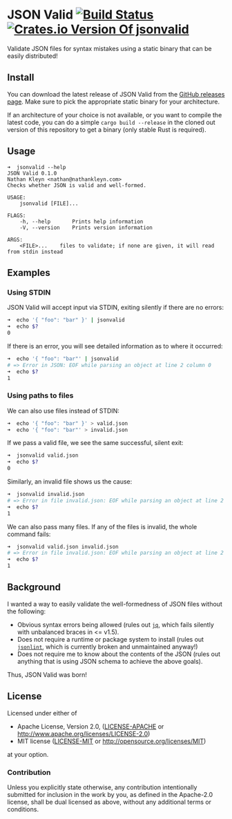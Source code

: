 # JSON Valid [![Build Status](https://travis-ci.org/nathankleyn/jsonvalid.svg)](https://travis-ci.org/nathankleyn/jsonvalid) [![Crates.io Version Of jsonvalid](https://img.shields.io/crates/v/jsonvalid.svg)](https://crates.io/crates/jsonvalid)

Validate JSON files for syntax mistakes using a static binary that can be easily distributed!

## Install

You can download the latest release of JSON Valid from the [GitHub releases page](https://github.com/nathankleyn/jsonvalid/releases). Make sure to pick the appropriate static binary for your architecture.

If an architecture of your choice is not available, or you want to compile the latest code, you can do a simple `cargo build --release` in the cloned out version of this repository to get a binary (only stable Rust is required).

## Usage

```
➜  jsonvalid --help
JSON Valid 0.1.0
Nathan Kleyn <nathan@nathankleyn.com>
Checks whether JSON is valid and well-formed.

USAGE:
    jsonvalid [FILE]...

FLAGS:
    -h, --help       Prints help information
    -V, --version    Prints version information

ARGS:
    <FILE>...    files to validate; if none are given, it will read from stdin instead
```

## Examples

### Using STDIN

JSON Valid will accept input via STDIN, exiting silently if there are no errors:

```sh
➜  echo '{ "foo": "bar" }' | jsonvalid
➜  echo $?
0
```

If there is an error, you will see detailed information as to where it occurred:

```sh
➜  echo '{ "foo": "bar"' | jsonvalid
# => Error in JSON: EOF while parsing an object at line 2 column 0
➜  echo $?
1
```

### Using paths to files

We can also use files instead of STDIN:

```sh
➜  echo '{ "foo": "bar" }' > valid.json
➜  echo '{ "foo": "bar"' > invalid.json
```

If we pass a valid file, we see the same successful, silent exit:

```sh
➜  jsonvalid valid.json
➜  echo $?
0
```

Similarly, an invalid file shows us the cause:

```sh
➜  jsonvalid invalid.json
# => Error in file invalid.json: EOF while parsing an object at line 2 column 0
➜  echo $?
1
```

We can also pass many files. If any of the files is invalid, the whole command fails:

```sh
➜  jsonvalid valid.json invalid.json
# => Error in file invalid.json: EOF while parsing an object at line 2 column 0
➜  echo $?
1
```

## Background

I wanted a way to easily validate the well-formedness of JSON files without the following:

* Obvious syntax errors being allowed (rules out [`jq`](https://github.com/stedolan/jq), which fails silently with unbalanced braces in <= v1.5).
* Does not require a runtime or package system to install (rules out [`jsonlint`](npmjs.com/package/jsonlint), which is currently broken and unmaintained anyway!)
* Does not require me to know about the contents of the JSON (rules out anything that is using JSON schema to achieve the above goals).

Thus, JSON Valid was born!

## License

Licensed under either of

* Apache License, Version 2.0, ([LICENSE-APACHE](LICENSE-APACHE) or http://www.apache.org/licenses/LICENSE-2.0)
* MIT license ([LICENSE-MIT](LICENSE-MIT) or http://opensource.org/licenses/MIT)

at your option.

### Contribution

Unless you explicitly state otherwise, any contribution intentionally
submitted for inclusion in the work by you, as defined in the Apache-2.0
license, shall be dual licensed as above, without any additional terms or
conditions.
